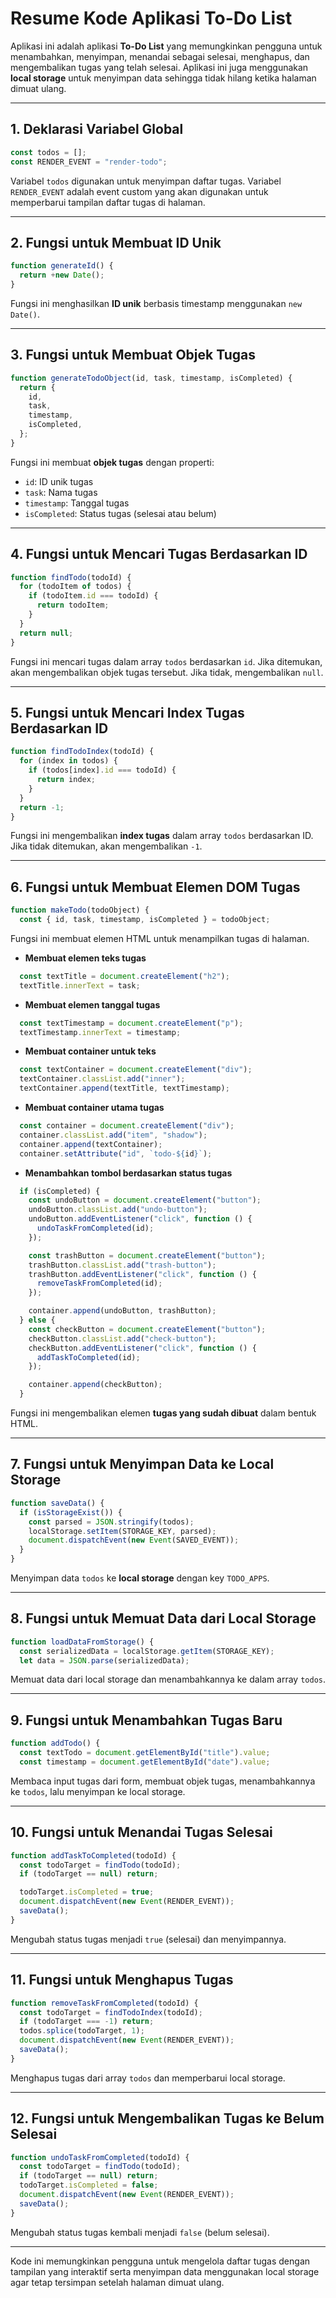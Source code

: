 # Resume Kode Aplikasi To-Do List

Aplikasi ini adalah aplikasi **To-Do List** yang memungkinkan pengguna untuk menambahkan, menyimpan, menandai sebagai selesai, menghapus, dan mengembalikan tugas yang telah selesai. Aplikasi ini juga menggunakan **local storage** untuk menyimpan data sehingga tidak hilang ketika halaman dimuat ulang.

---

## 1. Deklarasi Variabel Global
```js
const todos = [];
const RENDER_EVENT = "render-todo";
```
Variabel `todos` digunakan untuk menyimpan daftar tugas.
Variabel `RENDER_EVENT` adalah event custom yang akan digunakan untuk memperbarui tampilan daftar tugas di halaman.

---

## 2. Fungsi untuk Membuat ID Unik
```js
function generateId() {
  return +new Date();
}
```
Fungsi ini menghasilkan **ID unik** berbasis timestamp menggunakan `new Date()`.

---

## 3. Fungsi untuk Membuat Objek Tugas
```js
function generateTodoObject(id, task, timestamp, isCompleted) {
  return {
    id,
    task,
    timestamp,
    isCompleted,
  };
}
```
Fungsi ini membuat **objek tugas** dengan properti:
- `id`: ID unik tugas
- `task`: Nama tugas
- `timestamp`: Tanggal tugas
- `isCompleted`: Status tugas (selesai atau belum)

---

## 4. Fungsi untuk Mencari Tugas Berdasarkan ID
```js
function findTodo(todoId) {
  for (todoItem of todos) {
    if (todoItem.id === todoId) {
      return todoItem;
    }
  }
  return null;
}
```
Fungsi ini mencari tugas dalam array `todos` berdasarkan `id`. Jika ditemukan, akan mengembalikan objek tugas tersebut. Jika tidak, mengembalikan `null`.

---

## 5. Fungsi untuk Mencari Index Tugas Berdasarkan ID
```js
function findTodoIndex(todoId) {
  for (index in todos) {
    if (todos[index].id === todoId) {
      return index;
    }
  }
  return -1;
}
```
Fungsi ini mengembalikan **index tugas** dalam array `todos` berdasarkan ID. Jika tidak ditemukan, akan mengembalikan `-1`.

---

## 6. Fungsi untuk Membuat Elemen DOM Tugas
```js
function makeTodo(todoObject) {
  const { id, task, timestamp, isCompleted } = todoObject;
```
Fungsi ini membuat elemen HTML untuk menampilkan tugas di halaman.

- **Membuat elemen teks tugas**
```js
  const textTitle = document.createElement("h2");
  textTitle.innerText = task;
```
- **Membuat elemen tanggal tugas**
```js
  const textTimestamp = document.createElement("p");
  textTimestamp.innerText = timestamp;
```
- **Membuat container untuk teks**
```js
  const textContainer = document.createElement("div");
  textContainer.classList.add("inner");
  textContainer.append(textTitle, textTimestamp);
```
- **Membuat container utama tugas**
```js
  const container = document.createElement("div");
  container.classList.add("item", "shadow");
  container.append(textContainer);
  container.setAttribute("id", `todo-${id}`);
```
- **Menambahkan tombol berdasarkan status tugas**
```js
  if (isCompleted) {
    const undoButton = document.createElement("button");
    undoButton.classList.add("undo-button");
    undoButton.addEventListener("click", function () {
      undoTaskFromCompleted(id);
    });

    const trashButton = document.createElement("button");
    trashButton.classList.add("trash-button");
    trashButton.addEventListener("click", function () {
      removeTaskFromCompleted(id);
    });

    container.append(undoButton, trashButton);
  } else {
    const checkButton = document.createElement("button");
    checkButton.classList.add("check-button");
    checkButton.addEventListener("click", function () {
      addTaskToCompleted(id);
    });

    container.append(checkButton);
  }
```
Fungsi ini mengembalikan elemen **tugas yang sudah dibuat** dalam bentuk HTML.

---

## 7. Fungsi untuk Menyimpan Data ke Local Storage
```js
function saveData() {
  if (isStorageExist()) {
    const parsed = JSON.stringify(todos);
    localStorage.setItem(STORAGE_KEY, parsed);
    document.dispatchEvent(new Event(SAVED_EVENT));
  }
}
```
Menyimpan data `todos` ke **local storage** dengan key `TODO_APPS`.

---

## 8. Fungsi untuk Memuat Data dari Local Storage
```js
function loadDataFromStorage() {
  const serializedData = localStorage.getItem(STORAGE_KEY);
  let data = JSON.parse(serializedData);
```
Memuat data dari local storage dan menambahkannya ke dalam array `todos`.

---

## 9. Fungsi untuk Menambahkan Tugas Baru
```js
function addTodo() {
  const textTodo = document.getElementById("title").value;
  const timestamp = document.getElementById("date").value;
```
Membaca input tugas dari form, membuat objek tugas, menambahkannya ke `todos`, lalu menyimpan ke local storage.

---

## 10. Fungsi untuk Menandai Tugas Selesai
```js
function addTaskToCompleted(todoId) {
  const todoTarget = findTodo(todoId);
  if (todoTarget == null) return;

  todoTarget.isCompleted = true;
  document.dispatchEvent(new Event(RENDER_EVENT));
  saveData();
}
```
Mengubah status tugas menjadi `true` (selesai) dan menyimpannya.

---

## 11. Fungsi untuk Menghapus Tugas
```js
function removeTaskFromCompleted(todoId) {
  const todoTarget = findTodoIndex(todoId);
  if (todoTarget === -1) return;
  todos.splice(todoTarget, 1);
  document.dispatchEvent(new Event(RENDER_EVENT));
  saveData();
}
```
Menghapus tugas dari array `todos` dan memperbarui local storage.

---

## 12. Fungsi untuk Mengembalikan Tugas ke Belum Selesai
```js
function undoTaskFromCompleted(todoId) {
  const todoTarget = findTodo(todoId);
  if (todoTarget == null) return;
  todoTarget.isCompleted = false;
  document.dispatchEvent(new Event(RENDER_EVENT));
  saveData();
}
```
Mengubah status tugas kembali menjadi `false` (belum selesai).

---

Kode ini memungkinkan pengguna untuk mengelola daftar tugas dengan tampilan yang interaktif serta menyimpan data menggunakan local storage agar tetap tersimpan setelah halaman dimuat ulang.

